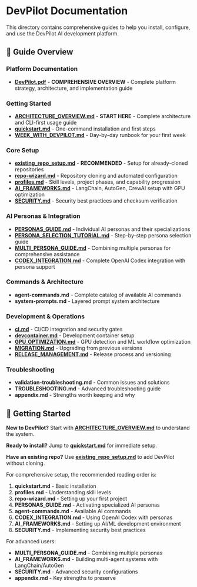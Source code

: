 # DevPilot Documentation

This directory contains comprehensive guides to help you install, configure, and use the DevPilot AI development platform.

## 📖 Guide Overview

### Platform Documentation
- **[DevPilot.pdf](DevPilot.pdf)** - **COMPREHENSIVE OVERVIEW** - Complete platform strategy, architecture, and implementation guide

### Getting Started
- **[ARCHITECTURE_OVERVIEW.md](ARCHITECTURE_OVERVIEW.md)** - **START HERE** - Complete architecture and CLI-first usage guide
- **[quickstart.md](quickstart.md)** - One-command installation and first steps
- **[WEEK_WITH_DEVPILOT.md](WEEK_WITH_DEVPILOT.md)** - Day-by-day runbook for your first week

### Core Setup
- **[existing_repo_setup.md](existing_repo_setup.md)** - **RECOMMENDED** - Setup for already-cloned repositories
- **[repo-wizard.md](repo-wizard.md)** - Repository cloning and automated configuration
- **[profiles.md](profiles.md)** - Skill levels, project phases, and capability progression
- **[AI_FRAMEWORKS.md](AI_FRAMEWORKS.md)** - LangChain, AutoGen, CrewAI setup with GPU optimization
- **[SECURITY.md](SECURITY.md)** - Security best practices and checksum verification

### AI Personas & Integration
- **[PERSONAS_GUIDE.md](PERSONAS_GUIDE.md)** - Individual AI personas and their specializations
- **[PERSONA_SELECTION_TUTORIAL.md](PERSONA_SELECTION_TUTORIAL.md)** - Step-by-step persona selection guide
- **[MULTI_PERSONA_GUIDE.md](MULTI_PERSONA_GUIDE.md)** - Combining multiple personas for comprehensive assistance
- **[CODEX_INTEGRATION.md](CODEX_INTEGRATION.md)** - Complete OpenAI Codex integration with persona support

### Commands & Architecture
- **agent-commands.md** - Complete catalog of available AI commands
- **system-prompts.md** - Layered prompt system architecture

### Development & Operations
- **[ci.md](ci.md)** - CI/CD integration and security gates
- **[devcontainer.md](devcontainer.md)** - Development container setup
- **[GPU_OPTIMIZATION.md](GPU_OPTIMIZATION.md)** - GPU detection and ML workflow optimization
- **[MIGRATION.md](MIGRATION.md)** - Upgrading from previous versions
- **[RELEASE_MANAGEMENT.md](RELEASE_MANAGEMENT.md)** - Release process and versioning

### Troubleshooting
- **validation-troubleshooting.md** - Common issues and solutions
- **TROUBLESHOOTING.md** - Advanced troubleshooting guide
- **appendix.md** - Strengths worth keeping and why

## 🚀 Getting Started

**New to DevPilot?** Start with **[ARCHITECTURE_OVERVIEW.md](ARCHITECTURE_OVERVIEW.md)** to understand the system.

**Ready to install?** Jump to **[quickstart.md](quickstart.md)** for immediate setup.

**Have an existing repo?** Use **[existing_repo_setup.md](existing_repo_setup.md)** to add DevPilot without cloning.

For comprehensive setup, the recommended reading order is:
1. **quickstart.md** - Basic installation
2. **profiles.md** - Understanding skill levels
3. **repo-wizard.md** - Setting up your first project
4. **PERSONAS_GUIDE.md** - Activating specialized AI personas
5. **agent-commands.md** - Available AI commands
6. **CODEX_INTEGRATION.md** - Using OpenAI Codex with personas
7. **AI_FRAMEWORKS.md** - Setting up AI/ML development environment
8. **SECURITY.md** - Implementing security best practices

For advanced users:
- **MULTI_PERSONA_GUIDE.md** - Combining multiple personas
- **AI_FRAMEWORKS.md** - Building multi-agent systems with LangChain/AutoGen
- **SECURITY.md** - Advanced security configurations
- **appendix.md** - Key strengths to preserve
